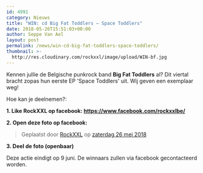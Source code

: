 ```yaml
---
id: 4991
category: Nieuws
title: "WIN: cd Big Fat Toddlers – Space Toddlers"
date: 2018-05-26T15:51:03+00:00
author: Seppe Van Ael
layout: post
permalink: /news/win-cd-big-fat-toddlers-space-toddlers/
thumbnail: >-
  http://res.cloudinary.com/rockxxl/image/upload/WIN-bf.jpg
---
```

Kennen jullie de Belgische punkrock band **Big Fat Toddlers** al? Dit viertal bracht zopas hun eerste EP 'Space Toddlers' uit. Wij geven een exemplaar weg!

Hoe kan je deelnemen?:

**1. Like RockXXL op facebook: <https://www.facebook.com/rockxxlbe/>**

**2. Open deze foto op facebook:**
<div id="fb-root">
</div>



<div class="fb-post" data-href="https://www.facebook.com/rockxxlbe/photos/a.482300361845827.1073741827.163891360353397/1669291236480061/?type=3&theater" data-width="500">
  <blockquote cite="https://www.facebook.com/rockxxlbe/photos/a.482300361845827.1073741827.163891360353397/1669291236480061/?type=3" class="fb-xfbml-parse-ignore">
    <p>
      Geplaatst door <a href="https://www.facebook.com/rockxxlbe/">RockXXL</a> op&nbsp;<a href="https://www.facebook.com/rockxxlbe/photos/a.482300361845827.1073741827.163891360353397/1669291236480061/?type=3">zaterdag 26 mei 2018</a>
    </p>
  </blockquote>
</div>

**3. Deel de foto (openbaar)**

Deze actie eindigt op 9 juni. De winnaars zullen via facebook gecontacteerd worden.
